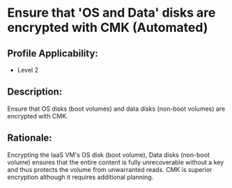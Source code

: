 # Ensure that 'OS and Data' disks are encrypted with CMK (Automated)

## Profile Applicability:

- Level 2

## Description:

Ensure that OS disks (boot volumes) and data disks (non-boot volumes) are encrypted with CMK.

## Rationale:

Encrypting the IaaS VM's OS disk (boot volume), Data disks (non-boot volume) ensures that the entire content is fully unrecoverable without a key and thus protects the volume from unwarranted reads. CMK is superior encryption although it requires additional planning. 